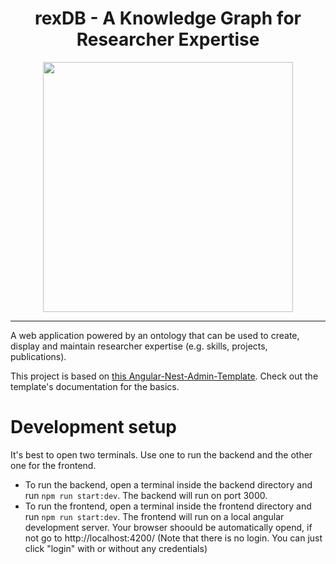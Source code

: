 <h1 align="center">rexDB - A Knowledge Graph for Researcher Expertise</h1>
<p align="center">
    <img width="400px" src="https://github.com/hsu-aut/rexDB/blob/documentation/images/images/rexDB-Icon.png">
</p>

<hr>

A web application powered by an ontology that can be used to create, display and maintain researcher expertise (e.g. skills, projects, publications).

This project is based on [this Angular-Nest-Admin-Template](https://github.com/aljoshakoecher/angular-nest-webapp-template). Check out the template's documentation for the basics.


# Development setup

It's best to open two terminals. Use one to run the backend and the other one for the frontend.

* To run the backend, open a terminal inside the backend directory and run `npm run start:dev`. The backend will run on port 3000.
* To run the frontend, open a terminal inside the frontend directory and run `npm run start:dev`. The frontend will run on a local angular development server. Your browser shoould be automatically opend, if not go to http://localhost:4200/ (Note that there is no login. You can just click "login" with or without any credentials)
